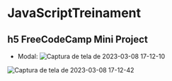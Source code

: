 # JavaScriptTreinament


## h5 FreeCodeCamp Mini Project

+ Modal:
![Captura de tela de 2023-03-08 17-12-10](https://user-images.githubusercontent.com/94709800/223843146-c3a865d1-e198-4454-987e-944f3b23ad41.png)

![Captura de tela de 2023-03-08 17-12-42](https://user-images.githubusercontent.com/94709800/223843155-1614c44f-d56a-44bd-978d-589f48d73a79.png)

